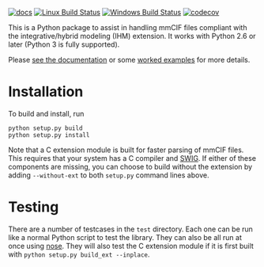 [![docs](https://readthedocs.org/projects/python-ihm/badge/)](https://python-ihm.readthedocs.org/)
[![Linux Build Status](https://travis-ci.org/ihmwg/python-ihm.svg?branch=master)](https://travis-ci.org/ihmwg/python-ihm)
[![Windows Build Status](https://ci.appveyor.com/api/projects/status/5o28oe477ii8ur4h?svg=true)](https://ci.appveyor.com/project/benmwebb/python-ihm)
[![codecov](https://codecov.io/gh/ihmwg/python-ihm/branch/master/graph/badge.svg)](https://codecov.io/gh/ihmwg/python-ihm)

This is a Python package to assist in handling mmCIF files compliant
with the integrative/hybrid modeling (IHM) extension. It works with Python 2.6
or later (Python 3 is fully supported).

Please [see the documentation](https://python-ihm.readthedocs.org/)
or some [worked examples](examples) for more details.

# Installation

To build and install, run

```
python setup.py build
python setup.py install
```

Note that a C extension module is built for faster parsing of mmCIF files.
This requires that your system has a C compiler
and [SWIG](http://www.swig.org/). If either of these components are missing, you
can choose to build without the extension by adding `--without-ext` to both
`setup.py` command lines above.

# Testing

There are a number of testcases in the `test` directory. Each one can be run
like a normal Python script to test the library. They can also be all run at
once using [nose](http://nose.readthedocs.io/en/latest/). They will also test
the C extension module if it is first built with
`python setup.py build_ext --inplace`.
